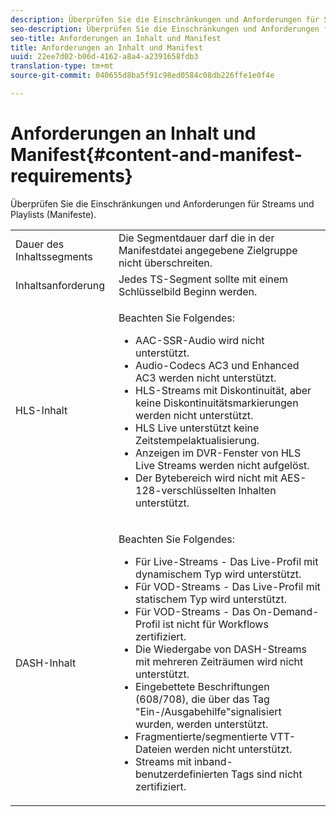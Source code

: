 ```yaml
---
description: Überprüfen Sie die Einschränkungen und Anforderungen für Streams und Playlists (Manifeste).
seo-description: Überprüfen Sie die Einschränkungen und Anforderungen für Streams und Playlists (Manifeste).
seo-title: Anforderungen an Inhalt und Manifest
title: Anforderungen an Inhalt und Manifest
uuid: 22ee7d02-b06d-4162-a8a4-a2391658fdb3
translation-type: tm+mt
source-git-commit: 040655d8ba5f91c98ed0584c08db226ffe1e0f4e

---
```



# Anforderungen an Inhalt und Manifest{#content-and-manifest-requirements}

Überprüfen Sie die Einschränkungen und Anforderungen für Streams und Playlists (Manifeste).

<table id="table_D7C38CD3B4D24C3D9A3B55D8CEFE7366"> 
 <tbody> 
  <tr> 
   <td colname="col1"> Dauer des Inhaltssegments </td> 
   <td colname="col2"> Die Segmentdauer darf die in der Manifestdatei angegebene Zielgruppe nicht überschreiten. </td> 
  </tr> 
  <tr> 
   <td colname="col1"> Inhaltsanforderung </td> 
   <td colname="col2"> Jedes TS-Segment sollte mit einem Schlüsselbild Beginn werden. </td> 
  </tr> 
  <tr> 
   <td colname="col1"> HLS-Inhalt </td> 
   <td colname="col2"> <p>Beachten Sie Folgendes: 
     <ul id="ul_B226605345EA46F69DA1380E16826117"> 
      <li id="li_6564DC0E879544BB8513DD2D1CFBA8DE">AAC-SSR-Audio wird nicht unterstützt. </li> 
      <li id="li_B73CAEBE4347406EA4DB25551B444BDA">Audio-Codecs AC3 und Enhanced AC3 werden nicht unterstützt. </li> 
      <li id="li_5986DD33C0FE485D99D4C00E2E6012CA">HLS-Streams mit Diskontinuität, aber keine Diskontinuitätsmarkierungen werden nicht unterstützt. </li> 
      <li id="li_FED8686372DF4A39BAABC531BA4EB137">HLS Live unterstützt keine Zeitstempelaktualisierung. </li> 
      <li id="li_565CFBEAD9874BA48F6E25B0893BF131">Anzeigen im DVR-Fenster von HLS Live Streams werden nicht aufgelöst. </li> 
      <li id="li_7D22EA32C94240D79EDDA96D9E72FE8F">Der Bytebereich wird nicht mit AES-128-verschlüsselten Inhalten unterstützt. </li> 
     </ul></p> </td> 
  </tr> 
  <tr> 
   <td colname="col1"> DASH-Inhalt </td> 
   <td colname="col2"> <p>Beachten Sie Folgendes: 
     <ul id="ul_9D33C2418F9F49DEAE0E642301726F89"> 
      <li id="li_74C69A21A7BD4831B92F0D57900E1CB1">Für Live-Streams - Das Live-Profil mit dynamischem Typ wird unterstützt. </li> 
      <li id="li_0C8743DB152047819D23C9F180998AD7">Für VOD-Streams - Das Live-Profil mit statischem Typ wird unterstützt. </li> 
      <li id="li_FBC6828663FB413798A4BDAF0B9831AA">Für VOD-Streams - Das On-Demand-Profil ist nicht für Workflows zertifiziert. </li> 
      <li id="li_4393B9B1F6144BDEAE484C879750ED23">Die Wiedergabe von DASH-Streams mit mehreren Zeiträumen wird nicht unterstützt. </li> 
      <li id="li_6A2CEC4E974C4D44A45F5503A1A9D8D0">Eingebettete Beschriftungen (608/708), die über das Tag "Ein-/Ausgabehilfe"signalisiert wurden, werden unterstützt. </li> 
      <li id="li_EDE93DF4F3A64A53BA80877F701A8F0D">Fragmentierte/segmentierte VTT-Dateien werden nicht unterstützt. </li> 
      <li id="li_8897F73611194030A490A4FF1178364C">Streams mit inband-benutzerdefinierten Tags sind nicht zertifiziert. </li> 
     </ul></p> </td> 
  </tr> 
 </tbody> 
</table>

